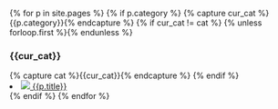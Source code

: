 {% for p in site.pages %}
    {% if p.category %}
        {% capture cur_cat %}{{p.category}}{% endcapture %}
        {% if cur_cat != cat %}
            {% unless forloop.first %}</ul>{% endunless %}
            <h3>{{cur_cat}}</h3>
            {% capture cat %}{{cur_cat}}{% endcapture %}
        {% endif %}
        <li><a href="{{p.url}}"><img src="{{p.image}}"> {{p.title}}</a></li>
    {% endif %}
{% endfor %}
